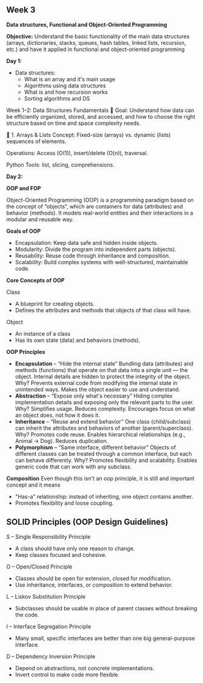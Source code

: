 **Week 3**
--

**Data structures, Functional and Object-Oriented Programming**

**Objective:** Understand the basic functionality of the main data structures (arrays, dictionaries,
stacks, queues, hash tables, linked lists, recursion, etc.) and have it applied in functional and object-oriented
programming

**Day 1:**
- Data structures:
  - What is an array and it's main usage
  - Algorithms using data structures
  - What is and how recursion works
  - Sorting algorithms and DS

Week 1–2: Data Structures Fundamentals
🎯 Goal:
Understand how data can be efficiently organized, stored, and accessed, and how to choose the right structure based on time and space complexity needs.

🔹 1. Arrays & Lists
Concept: Fixed-size (arrays) vs. dynamic (lists) sequences of elements.

Operations: Access (O(1)), insert/delete (O(n)), traversal.

Python Tools: list, slicing, comprehensions.

**Day 2:**

**OOP and FOP**

Object-Oriented Programming (OOP) is a programming paradigm based on the concept of “objects”, which are 
containers for data (attributes) and behavior (methods). It models real-world entities and their interactions 
in a modular and reusable way.

**Goals of OOP**
- Encapsulation: Keep data safe and hidden inside objects.
- Modularity: Divide the program into independent parts (objects).
- Reusability: Reuse code through inheritance and composition.
- Scalability: Build complex systems with well-structured, maintainable code.

**Core Concepts of OOP**

Class
- A blueprint for creating objects.
- Defines the attributes and methods that objects of that class will have.

Object
- An instance of a class
- Has its own state (data) and behaviors (methods).

**OOP Principles**

- **Encapsulation** – “Hide the internal state”
Bundling data (attributes) and methods (functions) that operate on that data into a single unit — the object.
Internal details are hidden to protect the integrity of the object.
Why?
Prevents external code from modifying the internal state in unintended ways.
Makes the object easier to use and understand.
- **Abstraction** – “Expose only what's necessary”
Hiding complex implementation details and exposing only the relevant parts to the user.
Why?
Simplifies usage.
Reduces complexity.
Encourages focus on what an object does, not how it does it.
- **Inheritance** – “Reuse and extend behavior”
One class (child/subclass) can inherit the attributes and behaviors of another (parent/superclass).
Why?
Promotes code reuse.
Enables hierarchical relationships (e.g., Animal → Dog).
Reduces duplication.
- **Polymorphism** – “Same interface, different behavior”
Objects of different classes can be treated through a common interface, but each can behave differently.
Why?
Promotes flexibility and scalability.
Enables generic code that can work with any subclass.


**Composition**
Even though this isn't an oop principle, it is still and important concept and it means

- "Has-a" relationship: instead of inheriting, one object contains another.
- Promotes flexibility and loose coupling.


**SOLID Principles (OOP Design Guidelines)**
-

S – Single Responsibility Principle

- A class should have only one reason to change.
- Keep classes focused and cohesive.

O – Open/Closed Principle

- Classes should be open for extension, closed for modification.
- Use inheritance, interfaces, or composition to extend behavior.

L – Liskov Substitution Principle

- Subclasses should be usable in place of parent classes without breaking the code.

I – Interface Segregation Principle

- Many small, specific interfaces are better than one big general-purpose interface.

D – Dependency Inversion Principle

- Depend on abstractions, not concrete implementations.
- Invert control to make code more flexible.









